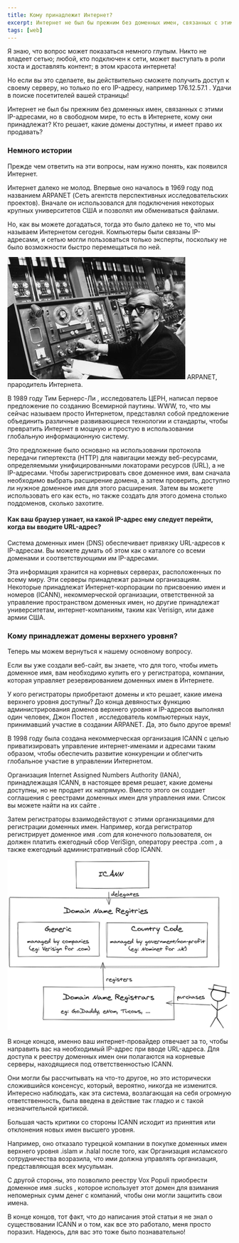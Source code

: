 ```yaml
---
title: Кому принадлежит Интернет?
excerpt: Интернет не был бы прежним без доменных имен, связанных с этими IP-адресами, но в свободном мире, то есть в Интернете, кому они принадлежат?
tags: [web]
---
```


Я знаю, что вопрос может показаться немного глупым. Никто не владеет сетью; любой, кто подключен к сети, может выступать в роли хоста и доставлять контент; в этом красота интернета!

Но если вы это сделаете, вы действительно сможете получить доступ к своему серверу, но только по его IP-адресу, например 176.12.57.1 . Удачи в поиске посетителей вашей страницы!

Интернет не был бы прежним без доменных имен, связанных с этими IP-адресами, но в свободном мире, то есть в Интернете, кому они принадлежат? Кто решает, какие домены доступны, и имеет право их продавать?

### Немного истории
Прежде чем ответить на эти вопросы, нам нужно понять, как появился Интернет.

Интернет далеко не молод. Впервые оно началось в 1969 году под названием ARPANET (Сеть агентств перспективных исследовательских проектов). Вначале он использовался для подключения некоторых крупных университетов США и позволял им обмениваться файлами.

Но, как вы можете догадаться, тогда это было далеко не то, что мы называем Интернетом сегодня. Компьютеры были связаны IP-адресами, и сетью могли пользоваться только эксперты, поскольку не было возможности быстро перемещаться по ней.

![ARPANET](/assets/img/arpanet.jpg) 
ARPANET, прародитель Интернета.

В 1989 году Тим Бернерс-Ли , исследователь ЦЕРН, написал первое предложение по созданию Всемирной паутины. WWW, то, что мы сейчас называем просто Интернетом, представлял собой предложение объединить различные развивающиеся технологии и стандарты, чтобы превратить Интернет в мощную и простую в использовании глобальную информационную систему.

Это предложение было основано на использовании протокола передачи гипертекста (HTTP) для навигации между веб-ресурсами, определяемыми унифицированными локаторами ресурсов (URL), а не IP-адресами.
Чтобы зарегистрировать свое доменное имя, вам сначала необходимо выбрать расширение домена, а затем проверить, доступно ли нужное доменное имя для этого расширения. Затем вы можете использовать его как есть, но также создать для этого домена столько поддоменов, сколько захотите.
#### Как ваш браузер узнает, на какой IP-адрес ему следует перейти, когда вы вводите URL-адрес?
Система доменных имен (DNS) обеспечивает привязку URL-адресов к IP-адресам. Вы можете думать об этом как о каталоге со всеми доменами и соответствующими им IP-адресами.

Эта информация хранится на корневых серверах, расположенных по всему миру. Эти серверы принадлежат разным организациям. Некоторые принадлежат Интернет-корпорации по присвоению имен и номеров (ICANN), некоммерческой организации, ответственной за управление пространством доменных имен, но другие принадлежат университетам, интернет-компаниям, таким как Verisign, или даже армии США.

### Кому принадлежат домены верхнего уровня?
Теперь мы можем вернуться к нашему основному вопросу.

Если вы уже создали веб-сайт, вы знаете, что для того, чтобы иметь доменное имя, вам необходимо купить его у регистратора, компании, которая управляет резервированием доменных имен в Интернете.

У кого регистраторы приобретают домены и кто решает, какие имена верхнего уровня доступны?
До конца девяностых функцию администрирования доменов верхнего уровня и IP-адресов выполнял один человек, Джон Постел , исследователь компьютерных наук, принимавший участие в создании ARPANET. Да, это было другое время!

В 1998 году была создана некоммерческая организация ICANN с целью приватизировать управление интернет-именами и адресами таким образом, чтобы обеспечить развитие конкуренции и облегчить глобальное участие в управлении Интернетом.

Организация Internet Assigned Numbers Authority (IANA), принадлежащая ICANN, в настоящее время решает, какие домены доступны, но не продает их напрямую. Вместо этого он создает соглашения с реестрами доменных имен для управления ими. Список вы можете найти на их сайте .

Затем регистраторы взаимодействуют с этими организациями для регистрации доменных имен. Например, когда регистратор регистрирует доменное имя .com для конечного пользователя, он должен платить ежегодный сбор VeriSign, оператору реестра .com , а также ежегодный административный сбор ICANN.

![Регистраторы доменных имен](/assets/img/registrar.png)

В конце концов, именно ваш интернет-провайдер отвечает за то, чтобы направить вас на необходимый IP-адрес при вводе URL-адреса. Для доступа к реестру доменных имен они полагаются на корневые серверы, находящиеся под ответственностью ICANN.

Они могли бы рассчитывать на что-то другое, но это исторически сложившийся консенсус, который, вероятно, никогда не изменится. Интересно наблюдать, как эта система, возлагающая на себя огромную ответственность, была введена в действие так гладко и с такой незначительной критикой.

Большая часть критики со стороны ICANN исходит из принятия или отклонения новых имен высшего уровня.

Например, оно отказало турецкой компании в покупке доменных имен верхнего уровня .islam и .halal после того, как Организация исламского сотрудничества возразила, что ими должна управлять организация, представляющая всех мусульман.

С другой стороны, это позволило реестру Vox Populi приобрести доменное имя .sucks , которое использует этот домен для взимания непомерных сумм денег с компаний, чтобы они могли защитить свои имена.

В конце концов, тот факт, что до написания этой статьи я не знал о существовании ICANN и о том, как все это работало, меня просто поразил. Надеюсь, для вас это тоже было познавательно!
